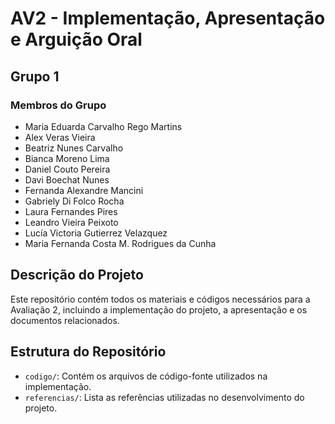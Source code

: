 # AV2 - Implementação, Apresentação e Arguição Oral

## Grupo 1

### Membros do Grupo
- Maria Eduarda Carvalho Rego Martins
- Alex Veras Vieira
- Beatriz Nunes Carvalho
- Bianca Moreno Lima
- Daniel Couto Pereira
- Davi Boechat Nunes
- Fernanda Alexandre Mancini
- Gabriely Di Folco Rocha
- Laura Fernandes Pires
- Leandro Vieira Peixoto
- Lucía Victoria Gutierrez Velazquez
- Maria Fernanda Costa M. Rodrigues da Cunha

## Descrição do Projeto
Este repositório contém todos os materiais e códigos necessários para a Avaliação 2, incluindo a implementação do projeto, a apresentação e os documentos relacionados.

## Estrutura do Repositório
- `codigo/`: Contém os arquivos de código-fonte utilizados na implementação.
- `referencias/`: Lista as referências utilizadas no desenvolvimento do projeto.
